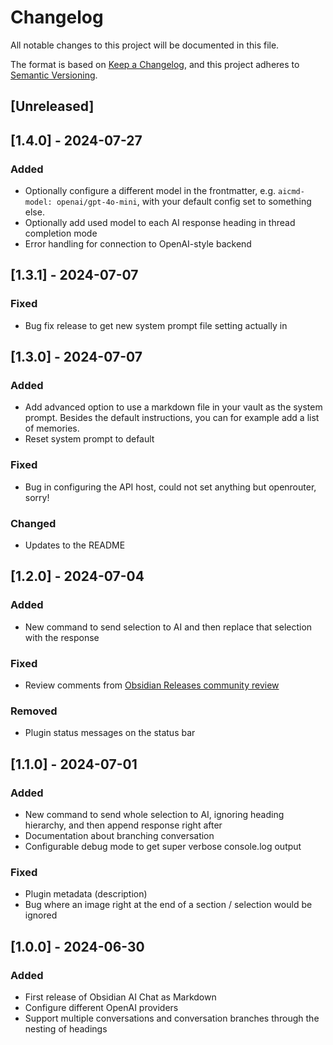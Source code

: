 # Changelog

All notable changes to this project will be documented in this file.

The format is based on [Keep a Changelog](https://keepachangelog.com/en/1.1.0/),
and this project adheres to [Semantic Versioning](https://semver.org/spec/v2.0.0.html).

## [Unreleased]

## [1.4.0] - 2024-07-27

### Added

- Optionally configure a different model in the frontmatter, e.g. `aicmd-model: openai/gpt-4o-mini`, with your default config set to something else.
- Optionally add used model to each AI response heading in thread completion mode
- Error handling for connection to OpenAI-style backend

## [1.3.1] - 2024-07-07

### Fixed

- Bug fix release to get new system prompt file setting actually in

## [1.3.0] - 2024-07-07

### Added

- Add advanced option to use a markdown file in your vault as the system prompt. Besides the default instructions, you can for example add a list of memories.
- Reset system prompt to default

### Fixed

- Bug in configuring the API host, could not set anything but openrouter, sorry!

### Changed

- Updates to the README

## [1.2.0] - 2024-07-04

### Added

- New command to send selection to AI and then replace that selection with the response

### Fixed

- Review comments from [Obsidian Releases community review](https://github.com/obsidianmd/obsidian-releases/pull/3802#issuecomment-2209357530)

### Removed

- Plugin status messages on the status bar

## [1.1.0] - 2024-07-01

### Added

- New command to send whole selection to AI, ignoring heading hierarchy, and then append response right after
- Documentation about branching conversation
- Configurable debug mode to get super verbose console.log output

### Fixed

- Plugin metadata (description)
- Bug where an image right at the end of a section / selection would be ignored

## [1.0.0] - 2024-06-30

### Added

- First release of Obsidian AI Chat as Markdown
- Configure different OpenAI providers
- Support multiple conversations and conversation branches through the nesting of headings
